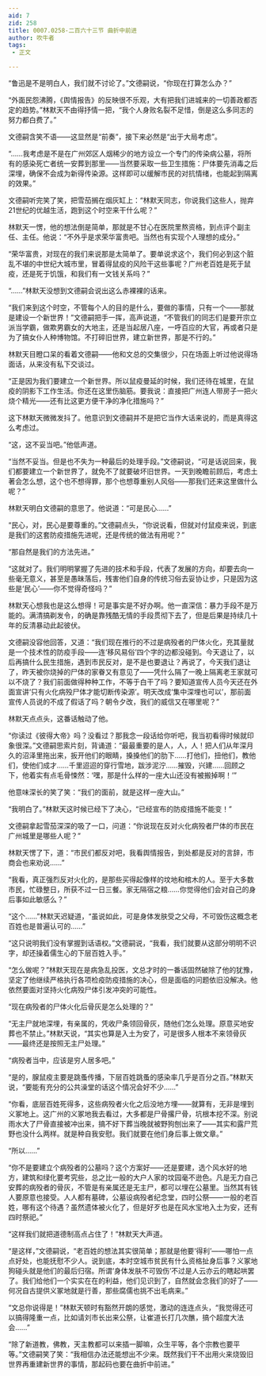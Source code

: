 ```yaml
---
aid: 7
zid: 258
title: 0007.0258-二百六十三节 曲折中前进
author: 吹牛者
tags: 
 - 正文

---
```




“鲁迅是不是明白人，我们就不讨论了。”文德嗣说，“你现在打算怎么办？”

“外面民怨沸腾，《舆情报告》的反映很不乐观，大有把我们进城来的一切善政都否定的趋势。”林默天不由得抒情一把，“我个人身败名裂不足惜，倒是这么多同志的努力都白费了。”

文德嗣含笑不语――这显然是“前奏”，接下来必然是“出于大局考虑”。

“……我考虑是不是在广州郊区人烟稀少的地方设立一个专门的传染病公墓，将所有的感染死亡者统一安葬到那里――当然要采取一些卫生措施：尸体要先消毒之后深埋，确保不会成为新得传染源。这样即可以缓解市民的对抗情绪，也能起到隔离的效果。”

文德嗣听完笑了笑，把雪茄搁在烟灰缸上：“林默天同志，你说我们这些人，抛弃21世纪的优越生活，跑到这个时空来干什么呢？”

林默天一愣，他的想法倒是简单，那就是不甘心在医院里熬资格，到点评个副主任、主任。他说：“不外乎是求荣华富贵吧。当然也有实现个人理想的成分。”

“荣华富贵，对现在的我们来说那是太简单了。要单说求这个，我们何必到这个脏乱不堪的中世纪大城市里，冒着得鼠疫的风险干这些事呢？广州老百姓是死于鼠疫，还是死于饥饿，和我们有一文钱关系吗？”

“……”林默天没想到文德嗣会说出这么赤裸裸的话来。

“我们来到这个时空，不管每个人的目的是什么，要做的事情，只有一个――那就是建设一个新世界！”文德嗣把手一挥，高声说道，“不管我们的同志们是要开宗立派当学霸，做欺男霸女的大地主，还是当起居八座，一呼百应的大官，再或者只是为了搞女仆人种博物馆。不打碎旧世界，建立新世界，那是不行的。”

林默天目瞪口呆的看着文德嗣――他和文总的交集很少，只在场面上听过他说得场面话，从来没有私下交谈过。

“正是因为我们要建立一个新世界。所以鼠疫曼延的时候，我们还待在城里，在鼠疫的阴影下工作生活。你还在这里伤脑筋。要我说：直接把广州连人带房子一把火烧个精光――还有比这更方便干净的净化措施吗？”

这下林默天微微发抖了。他意识到文德嗣并不是把它当作大话来说的，而是真得这么考虑过。

“这，这不妥当吧。”他低声道。

“当然不妥当。但是也不失为一种最后的处理手段。”文德嗣说，“可是话说回来，我们都要建立一个新世界了，就免不了就要破坏旧世界。一天到晚瞻前顾后，考虑土著会怎么想，这个也不想得罪，那个也想尊重别人风俗――那我们还来这里做什么呢？”

林默天明白文德嗣的意思了。他说道：“可是民心……”

“民心，对，民心是要尊重的。”文德嗣点头，“你说说看，但就对付鼠疫来说，到底是我们的这套防疫措施先进呢，还是传统的做法有用呢？”

“那自然是我们的方法先进。”

“这就对了。我们明明掌握了先进的技术和手段，代表了发展的方向，却要去向一些毫无意义，甚至是愚昧落后，残害他们自身的传统习俗去妥协让步，只是因为这些是‘民心’――你不觉得奇怪吗？”

林默天心想我也是这么想得！可是事实是不好办啊。他一直深信：暴力手段不是万能的。满清搞剃发令，的确是靠残酷无情的手段贯彻下去了，但是后果是持续几十年的反清暴动此起彼伏。

文德嗣没容他回答，又道：“我们现在推行的不过是病殁者的尸体火化，充其量就是一个技术性的防疫手段――连‘移风易俗’四个字的边都没碰到。今天退让了，以后再搞什么民生措施，遇到市民反对，是不是也要退让？再说了，今天我们退让了，昨天被你烧掉的尸体的家眷又有意见了――凭什么隔了一晚上隔离老王家就可以不烧了？我们前面做得种种工作，不等于白干了吗？要知道宣传人员今天还在外面宣讲‘只有火化病殁尸体才能切断传染源’。明天改成‘集中深埋也可以’，那前面宣传人员说的不成了假话了吗？朝令夕改，我们的威信又在哪里呢？”

林默天点点头，这番话触动了他。

“你读过《彼得大帝》吗？没看过？那我念一段话给你听吧，我当初看得时候就印象很深。”文德嗣思索片刻，背诵道：“最最重要的是人，人，人！把人们从年深月久的沼泽里拖出来，扳开他们的眼睛，搡搡他们的肋下……打他们，扭他们，教他们，使他们成才……千里迢迢的穿行雪地，跋涉泥泞……摧毁，兴建……回顾之下，他着实有点毛骨悚然：‘嘿，那是什么样的一座大山还没有被搬掉啊！’”

他意味深长的笑了笑：“我们的面前，就是这样一座大山。”

“我明白了。”林默天这时候已经下了决心，“已经宣布的防疫措施不能变！”

文德嗣拿起雪茄深深的吸了一口，问道：“你说现在反对火化病殁者尸体的市民在广州城里是哪些人呢？”

林默天愣了下，道：“市民们都反对吧，我看舆情报告，到处都是反对的言辞，市商会也来劝说……”

“我看，真正强烈反对火化的，是那些买得起像样的坟地和棺木的人。至于大多数市民，忙碌整日，所获不过一日三餐。家无隔宿之粮……你觉得他们会对自己的身后事如此敏感么？”

“这个……”林默天迟疑道，“虽说如此，可是身体发肤受之父母，不可毁伤这概念老百姓也是普遍认可的……”

“这只说明我们没有掌握到话语权。”文德嗣说，“我看，我们就要从这部分明明不识字，却还操着儒生心的下层百姓入手。”

“怎么做呢？”林默天现在是病急乱投医，文总才时的一番话固然破除了他的犹豫，坚定了他继续严格执行各项检疫防疫措施的决心，但是面临的问题依旧没解决。他依然要面对坚持火化病殁尸体引发冲突的可能性。

“现在病殁者的尸体火化后骨灰是怎么处理的？”

“无主尸就地深埋，有亲属的，凭收尸条领回骨灰，随他们怎么处理。原意买地安葬也不禁止。”林默天说，“其实也算是入土为安了，可是很多人根本不来领骨灰――最终还是按照无主尸处理。”

“病殁者当中，应该是穷人居多吧。”

“是的，腺鼠疫主要是跳蚤传播，下层百姓跳蚤的感染率几乎是百分之百。”林默天说，“要能有充分的公共澡堂的话这个情况会好不少……”

“你看，底层百姓死得多，这些病殁者火化之后没地方埋――就算有，无非是埋到义冢地上。这广州的义冢地我去看过，大多都是尸骨撂尸骨，坑根本挖不深。别说雨水大了尸骨直接被冲出来，搞不好下葬当晚就被野狗刨出来了――其实和露尸荒野也没什么两样。就是种自我安慰。我们就要在他们身后事上做文章。”

“所以……”

“你不是要建立个病殁者的公墓吗？这个方案好――还是要建，选个风水好的地方，建筑和绿化要考究些，总之比一般的大户人家的坟园毫不逊色。凡是无力自己安葬的病殁者的骨灰，不管是有亲属还是无主尸，都可以埋在公墓里。当然其有钱人要原意也接受。人人都有墓碑，公墓设病殁者纪念堂，四时公祭――一般的老百姓，哪有这个待遇？虽然遗体被火化了，但是好歹也是在风水宝地入土为安，还有四时祭祀。”

“这样我们就把道德制高点占住了！”林默天大声道。

“是这样，”文德嗣说，“老百姓的想法其实很简单；那就是他要‘得利’――哪怕一点点好处，也能抚慰不少人。说到底，本时空城市贫民有什么资格扯身后事？义冢地狗碰头就是他们的最后归宿。所谓‘身体发肤不可毁伤’不过是人云亦云的瞎起哄罢了。我们给他们一个实实在在的利益，他们见识到了，自然就会念我们的好了――何况自古提供义冢地就是行善，那些腐儒也挑不出毛病来。”

“文总你说得是！”林默天顿时有豁然开朗的感觉，激动的连连点头，“我觉得还可以搞得隆重一点，比如请刘市长出来公祭，让崔道长打几次醮，搞个超度大法会……”

“除了新道教，佛教，天主教都可以来插一脚嘛，众生平等，各个宗教也要平等。”文德嗣笑了笑：“我相信办法还能想出不少来。既然我们干不出用火来烧毁旧世界再重建新世界的事情，那起码也要在曲折中前进。”



